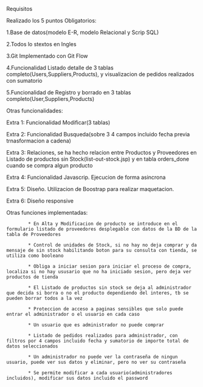 Requisitos

Realizado los 5 puntos Obligatorios:

1.Base de datos(modelo E-R, modelo Relacional y Scrip SQL)

2.Todos lo stextos en Ingles

3.Git Implementado con Git Flow

4.Funcionalidad Listado detalle de 3 tablas completo(Users,Suppliers,Products), y visualizacion de pedidos realizados con sumatorio

5.Funcionalidad de Registro y borrado en 3 tablas completo(User,Suppliers,Products)

Otras funcionalidades:

Extra 1: Funcionalidad Modificar(3 tablas)

Extra 2: Funcionalidad Busqueda(sobre 3 4 campos incluido fecha previa trnasformacion a cadena)

Extra 3: Relaciones, se ha hecho relacion entre Productos y Proveedores en Listado de productos sin Stock(list-out-stock.jsp) y en tabla orders_done cuando se compra algun producto

Extra 4: Funcionalidad Javascrip. Ejecucion de forma asincrona

Extra 5: Diseño. Utilizacion de Boostrap para realizar maquetacion.

Extra 6: Diseño responsive

Otras funciones implementadas:

            * En Alta y Modificacion de producto se introduce en el formulario listado de proveedores desplegable con datos de la BD de la tabla de Proveedores
            
            * Control de unidades de Stock, si no hay no deja comprar y da mensaje de sin stock habilitando boton para su consulta con tienda, se utiliza como booleano
            
            * Obliga a iniciar sesion para iniciar el proceso de compra, localiza si no hay ususario que no ha iniciado sesion, pero deja ver productos de tienda
            
            * El Listado de productos sin stock se deja al administrador que decida si borra o no el producto dependiendo del interes, tb se pueden borrar todos a la vez
            
            * Proteccion de acceso a paginas sensibles que solo puede entrar el administrador o el usuario en cada caso
            
            * Un usuario que es administrador no puede comprar
            
            * Listado de pedidos realizados para administrador, con filtros por 4 campos incluido fecha y sumatorio de importe total de datos seleccionados
            
            * Un administrador no puede ver la contraseña de ningun usuario, puede ver sus datos y eliminar, pero no ver su contraseña
            
            * Se permite modificar a cada usuario(administradores incluidos), modificar sus datos incluido el password
